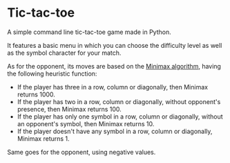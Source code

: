# Tic-tac-toe
A simple command line tic-tac-toe game made in Python.

It features a basic menu in which you can choose the difficulty level as well as the symbol character for your match.

As for the opponent, its moves are based on the [Minimax algorithm](https://en.wikipedia.org/wiki/Minimax#Pseudocode), having the following heuristic function:

* If the player has three in a row, column or diagonally, then Minimax returns 1000.
* If the player has two in a row, column or diagonally, without opponent's presence, then Minimax returns 100.
* If the player has only one symbol in a row, column or diagonally, without an opponent's symbol, then Minimax returns 10. 
* If the player doesn't have any symbol in a row, column or diagonally, Minimax returns 1.

Same goes for the opponent, using negative values.
